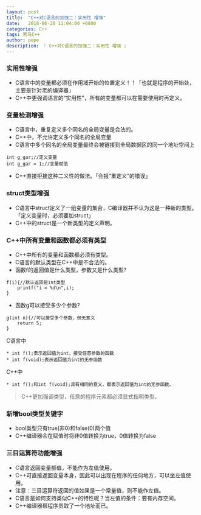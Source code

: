 ```yaml
---
layout: post
title:  "C++对C语言的加强二：实用性 增强"
date:   2018-06-20 11:04:00 +0800
categories: C++
tags: 黑马C++
author: pepe
description: 『 C++对C语言的加强二：实用性 增强 』
---
```


### 实用性增强

* C语言中的变量都必须在作用域开始的位置定义！！「也就是程序的开始处，主要是针对老的编译器」
* C++中更强调语言的“实用性”，所有的变量都可以在需要使用时再定义。

### 变量检测增强

* C语言中，重复定义多个同名的全局变量是合法的。
* C++中，不允许定义多个同名的全局变量
* C语言中多个同名的全局变量最终会被链接到全局数据区的同一个地址空间上
```
int g_gar;//定义变量
int g_gar = 1;//变量赋值
```
* C++直接拒接这种二义性的做法。「会报“重定义”的错误」

### struct类型增强

* C语言中struct定义了一组变量的集合，C编译器并不认为这是一种新的类型。「定义变量时，必须要加struct」
* C++中的struct是一个新类型的定义声明。

### C++中所有变量和函数都必须有类型

* C++中所有的变量和函数都必须有类型。
* C语言的默认类型在C++中是不合法的。
* 函数f的返回值是什么类型，参数又是什么类型?
```
f(i){//默认返回是int类型
    printf("i = %d\n",i);
}
```
* 函数g可以接受多少个参数?
```
g(int n){//可以接受多个参数，但无意义
    return 5;
}
```

C语言中

    * int f();表示返回值为int，接受任意参数的函数
    * int f(void);表示返回值为int的无参函数
    
C++中

    * int f();和int f(void);具有相同的意义，都表示返回值为int的无参函数。
    
> C++更加强调类型，任意的程序元素都必须显式指明类型。

### 新增bool类型关键字

* bool类型只有true(非0)和false(0)两个值
* C++编译器会在赋值时将非0值转换为true，0值转换为false

### 三目运算符功能增强

* C语言返回变量额值，不能作为左值使用。
* C++可直接返回变量本身，因此可以出现在程序的任何地方，可以坐左值使用。
* 注意：三目运算符返回的值如果是一个常量值，则不能作左值。
* C语言是如何支持类似C++的特性呢？当左值的条件：要有内存空间。
* C++编译器帮程序员取了一个地址而已。
    
    
    
    
    
    
    
    
    
    
    
    
    
    
    
    
    
    
    
    
    
    
    
    
    
    
    
    
    
    
    
    
    
    
    
    
    














